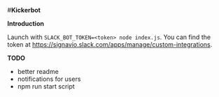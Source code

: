 #**Kickerbot**

**Introduction**

Launch with `SLACK_BOT_TOKEN=<token> node index.js`.
You can find the token at https://signavio.slack.com/apps/manage/custom-integrations.

**TODO**
* better readme
* notifications for users
* npm run start script
